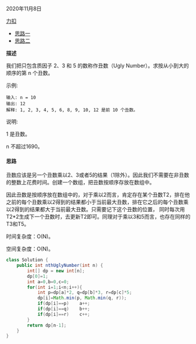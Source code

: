 2020年11月8日

[力扣](https://leetcode-cn.com/problems/chou-shu-lcof/)

- [思路一](#思路一)
- [思路二](#思路二)

**描述**

我们把只包含质因子 2、3 和 5 的数称作丑数（Ugly Number）。求按从小到大的顺序的第 n 个丑数。

示例:
```
输入: n = 10
输出: 12
解释: 1, 2, 3, 4, 5, 6, 8, 9, 10, 12 是前 10 个丑数。
```
说明:  

1 是丑数。

n 不超过1690。

#### 思路

丑数应该是另一个丑数乘以2、3或者5的结果（1除外）。因此我们不需要在非丑数的整数上花费时间。创建一个数组，把丑数按顺序存放在数组中。

因此丑数是按顺序放在数组中的，对于乘以2而言，肯定存在某个丑数T2，排在他之前的每个丑数乘以2得到的结果都小于当前最大丑数，排在它之后的每个丑数乘以2得到的结果都大于当前最大丑数。只需要记下这个丑数的位置，
同时每次用T2*2生成下一个丑数时，去更新T2即可。同理对于乘以3和5而言，也存在同样的T3和T5。

时间复杂度：O(N)。

空间复杂度：O(N)。

```java
class Solution {
    public int nthUglyNumber(int n) {
        int[] dp = new int[n];
        dp[0]=1;
        int a=0,b=0,c=0;
        for(int i=1;i<n;i++){
            int p=dp[a]*2, q=dp[b]*3, r=dp[c]*5;
            dp[i]=Math.min(p, Math.min(q, r));
            if(dp[i]==p)    a++;
            if(dp[i]==q)    b++;
            if(dp[i]==r)    c++;
        }
        return dp[n-1];
    }
}
```
